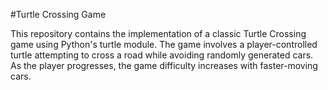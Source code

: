 #Turtle Crossing Game

This repository contains the implementation of a classic Turtle Crossing game using Python's turtle module. The game involves a player-controlled turtle attempting to cross a road while avoiding randomly generated cars. As the player progresses, the game difficulty increases with faster-moving cars.
